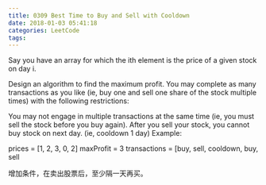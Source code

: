 ```yaml
---
title: 0309 Best Time to Buy and Sell with Cooldown
date: 2018-01-03 05:41:18
categories: LeetCode
tags:
---
```


Say you have an array for which the ith element is the price of a given stock on day i.

Design an algorithm to find the maximum profit. You may complete as many transactions as you like (ie, buy one and sell one share of the stock multiple times) with the following restrictions:

You may not engage in multiple transactions at the same time (ie, you must sell the stock before you buy again).
After you sell your stock, you cannot buy stock on next day. (ie, cooldown 1 day)
Example:

prices = [1, 2, 3, 0, 2]
maxProfit = 3
transactions = [buy, sell, cooldown, buy, sell

增加条件，在卖出股票后，至少隔一天再买。

